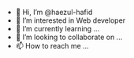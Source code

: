 - 👋 Hi, I’m @haezul-hafid
- 👀 I’m interested in Web developer
- 🌱 I’m currently learning ...
- 💞️ I’m looking to collaborate on ...
- 📫 How to reach me ...

<!---
haezul-hafid/haezul-hafid is a ✨ special ✨ repository because its `README.md` (this file) appears on your GitHub profile.
You can click the Preview link to take a look at your changes.
--->
